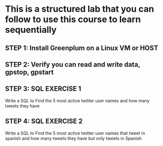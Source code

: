 # This is a structured lab that you can follow to use this course to learn sequentially

## STEP 1: Install Greenplum on a Linux VM or HOST

## STEP 2: Verify you can read and write data, gpstop, gpstart

## STEP 3: SQL EXERCISE 1
Write a SQL to Find the 5 most active twitter user names and how many tweets they have

## STEP 4: SQL EXERCISE 2
Write a SQL to Find the 5 most active twitter user names that tweet in spanish and how many tweets they have but only tweets in Spanish

